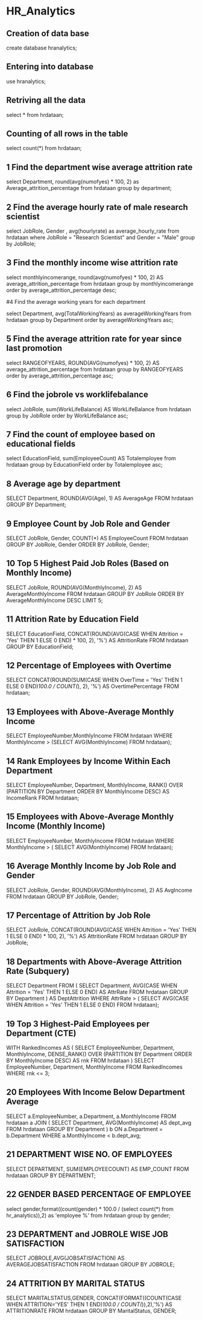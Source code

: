 

# HR_Analytics
## Creation of data base
create database hranalytics;
## Entering into database
use hranalytics;
## Retriving all the data 
select * from hrdataan;
## Counting of all rows in the table
select count(*) from hrdataan;

## 1 Find the department wise average attrition rate

select Department, round(avg(numofyes) * 100, 2) as Average_attrition_percentage
from hrdataan
group by department;

## 2 Find the average hourly rate of male research scientist

select JobRole, Gender , avg(hourlyrate)  as average_hourly_rate from hrdataan
where JobRole = "Research Scientist" and Gender = "Male"
group by JobRole;

## 3 Find the monthly income wise attrition rate 

select monthlyincomerange, round(avg(numofyes) * 100, 2) AS average_attrition_percentage 
from hrdataan
group by monthlyincomerange
order by average_attrition_percentage desc;

#4 Find the average working years for each department

select Department, avg(TotalWorkingYears) as averageWorkingYears
from hrdataan
group by Department
order by averageWorkingYears asc; 

## 5 Find the average attrition rate for year since last promotion
select RANGEOFYEARS, ROUND(AVG(numofyes) * 100, 2) AS average_attrition_percentage 
from hrdataan
group by RANGEOFYEARS
order by average_attrition_percentage asc;

## 6 Find the jobrole vs worklifebalance

select JobRole, sum(WorkLifeBalance) AS WorkLifeBalance
from hrdataan
group by JobRole
order by  WorkLifeBalance asc;

## 7 Find the count of employee based on educational fields

select EducationField, sum(EmployeeCount) AS Totalemployee
from hrdataan
group by EducationField
order by Totalemployee asc;

## 8 Average age by department
SELECT Department, ROUND(AVG(Age), 1) AS AverageAge
FROM hrdataan
GROUP BY Department;

## 9 Employee Count by Job Role and Gender
SELECT JobRole, Gender, COUNT(*) AS EmployeeCount
FROM hrdataan
GROUP BY JobRole, Gender
ORDER BY JobRole, Gender;


## 10 Top 5 Highest Paid Job Roles (Based on Monthly Income)
SELECT JobRole, ROUND(AVG(MonthlyIncome), 2) AS AverageMonthlyIncome
FROM hrdataan
GROUP BY JobRole
ORDER BY AverageMonthlyIncome DESC
LIMIT 5;


## 11 Attrition Rate by Education Field
SELECT EducationField,
       CONCAT(ROUND(AVG(CASE WHEN Attrition = 'Yes' THEN 1 ELSE 0 END) * 100, 2), '%') AS AttritionRate
FROM hrdataan
GROUP BY EducationField;

## 12 Percentage of Employees with Overtime
SELECT CONCAT(ROUND(SUM(CASE WHEN OverTime = 'Yes' THEN 1 ELSE 0 END)*100.0 / COUNT(*), 2), '%') AS OvertimePercentage
FROM hrdataan;

## 13 Employees with Above-Average Monthly Income
SELECT EmployeeNumber,MonthlyIncome
FROM hrdataan
WHERE MonthlyIncome > (SELECT AVG(MonthlyIncome)
    FROM hrdataan);
    
## 14 Rank Employees by Income Within Each Department  
SELECT EmployeeNumber, Department, MonthlyIncome,
       RANK() OVER (PARTITION BY Department ORDER BY MonthlyIncome DESC) AS IncomeRank
FROM hrdataan;

## 15 Employees with Above-Average Monthly Income (Monthly Income)
  SELECT EmployeeNumber, MonthlyIncome
FROM hrdataan
WHERE MonthlyIncome > (
    SELECT AVG(MonthlyIncome)
    FROM hrdataan);

## 16 Average Monthly Income by Job Role and Gender
SELECT JobRole, Gender, ROUND(AVG(MonthlyIncome), 2) AS AvgIncome
FROM hrdataan
GROUP BY JobRole, Gender;

## 17 Percentage of Attrition by Job Role
SELECT JobRole,
       CONCAT(ROUND(AVG(CASE WHEN Attrition = 'Yes' THEN 1 ELSE 0 END) * 100, 2), '%') AS AttritionRate
FROM hrdataan
GROUP BY JobRole;

## 18 Departments with Above-Average Attrition Rate (Subquery)
SELECT Department
FROM (
    SELECT Department,
           AVG(CASE WHEN Attrition = 'Yes' THEN 1 ELSE 0 END) AS AttrRate
    FROM hrdataan
    GROUP BY Department
) AS DeptAttrition
WHERE AttrRate > (
    SELECT AVG(CASE WHEN Attrition = 'Yes' THEN 1 ELSE 0 END)
    FROM hrdataan);


## 19 Top 3 Highest-Paid Employees per Department (CTE)
WITH RankedIncomes AS (
    SELECT EmployeeNumber, Department, MonthlyIncome,
           DENSE_RANK() OVER (PARTITION BY Department ORDER BY MonthlyIncome DESC) AS rnk
    FROM hrdataan
)
SELECT EmployeeNumber, Department, MonthlyIncome
FROM RankedIncomes
WHERE rnk <= 3;

## 20 Employees With Income Below Department Average
SELECT a.EmployeeNumber, a.Department, a.MonthlyIncome
FROM hrdataan a
JOIN (
    SELECT Department, AVG(MonthlyIncome) AS dept_avg
    FROM hrdataan
    GROUP BY Department
) b ON a.Department = b.Department
WHERE a.MonthlyIncome < b.dept_avg;

## 21 DEPARTMENT WISE NO. OF EMPLOYEES
SELECT DEPARTMENT, SUM(EMPLOYEECOUNT) AS EMP_COUNT
FROM hrdataan
GROUP BY DEPARTMENT;


## 22 GENDER BASED PERCENTAGE OF EMPLOYEE
select gender,format((count(gender) * 100.0 / (select count(*) from hr_analytics)),2)
as 'employee %'
from hrdataan
group by gender;

## 23 DEPARTMENT and JOBROLE WISE JOB SATISFACTION
SELECT JOBROLE,AVG(JOBSATISFACTION) AS AVERAGEJOBSATISFACTION
FROM hrdataan
GROUP BY JOBROLE;

## 24 ATTRITION BY MARITAL STATUS
SELECT MARITALSTATUS,GENDER,
CONCAT(FORMAT((COUNT(CASE WHEN ATTRITION='YES' THEN 1 END)*100.0 / COUNT(*)),2),'%')
AS ATTRITIONRATE
FROM hrdataan
GROUP BY MaritalStatus, GENDER;



   

